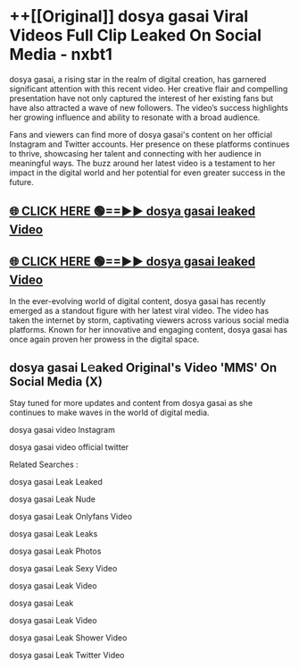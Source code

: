 # ++[[Original]] dosya gasai Viral Videos Full Clip Leaked On Social Media - nxbt1<br>

dosya gasai, a rising star in the realm of digital creation, has garnered significant attention with this recent video. Her creative flair and compelling presentation have not only captured the interest of her existing fans but have also attracted a wave of new followers. The video’s success highlights her growing influence and ability to resonate with a broad audience.

Fans and viewers can find more of dosya gasai's content on her official Instagram and Twitter accounts. Her presence on these platforms continues to thrive, showcasing her talent and connecting with her audience in meaningful ways. The buzz around her latest video is a testament to her impact in the digital world and her potential for even greater success in the future.


## [🌐 CLICK HERE 🟢==►► dosya gasai leaked Video ](https://onlyclips.site?title=dosya_gasai&ref=git)

## [🌐 CLICK HERE 🟢==►► dosya gasai leaked Video ](https://onlyclips.site?title=dosya_gasai&ref=git)


In the ever-evolving world of digital content, dosya gasai has recently emerged as a standout figure with her latest viral video. The video has taken the internet by storm, captivating viewers across various social media platforms. Known for her innovative and engaging content, dosya gasai has once again proven her prowess in the digital space.



## dosya gasai L𝚎aked Original's Video 'MMS' On Social Media (X)


Stay tuned for more updates and content from dosya gasai as she continues to make waves in the world of digital media.

dosya gasai video Instagram

dosya gasai video official twitter


Related Searches :

dosya gasai Leak Leaked

dosya gasai Leak Nude

dosya gasai Leak Onlyfans Video

dosya gasai Leak Leaks

dosya gasai Leak Photos

dosya gasai Leak Sexy Video

dosya gasai Leak Video

dosya gasai Leak

dosya gasai Leak Video

dosya gasai Leak Shower Video

dosya gasai Leak Twitter Video

